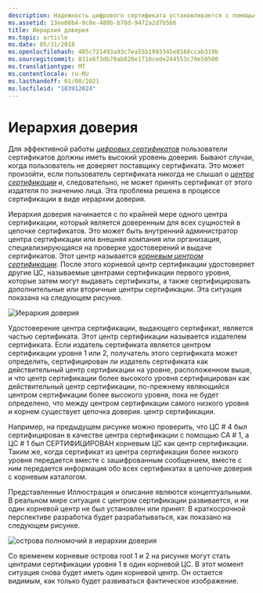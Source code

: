 ```yaml
---
description: Надежность цифрового сертификата устанавливается с помощью иерархии доверия.
ms.assetid: 13ee08b4-9c8e-480b-b78d-9472a2d7b566
title: Иерархия доверия
ms.topic: article
ms.date: 05/31/2018
ms.openlocfilehash: 485c721493a93c7ea55b1993345e8168ccab319b
ms.sourcegitcommit: 831e8f3db78ab820e1710cede244553c70e50500
ms.translationtype: MT
ms.contentlocale: ru-RU
ms.lasthandoff: 01/08/2021
ms.locfileid: "103912024"
---
```

# <a name="hierarchy-of-trust"></a>Иерархия доверия

Для эффективной работы [*цифровых сертификатов*](../secgloss/c-gly.md) пользователи сертификатов должны иметь высокий уровень доверия. Бывают случаи, когда пользователь не доверяет поставщику сертификата. Это может произойти, если пользователь сертификата никогда не слышал о [*центре сертификации*](../secgloss/c-gly.md) и, следовательно, не может принять сертификат от этого издателя по значению лица. Эта проблема решена в процессе сертификации в виде иерархии доверия.

Иерархия доверия начинается с по крайней мере одного центра сертификации, который является доверенным для всех сущностей в цепочке сертификатов. Это может быть внутренний администратор центра сертификации или внешняя компания или организация, специализирующаяся на проверке удостоверений и выдаче сертификатов. Этот центр называется [*корневым центром сертификации*](../secgloss/r-gly.md). После этого корневой центр сертификации удостоверяет другие ЦС, называемые центрами сертификации первого уровня, которые затем могут выдавать сертификаты, а также сертифицировать дополнительные или вторичные центры сертификации. Эта ситуация показана на следующем рисунке.

![Иерархия доверия](images/trust.png)

Удостоверение центра сертификации, выдающего сертификат, является частью сертификата. Этот центр сертификации называется издателем сертификата. Если издатель сертификата является центром сертификации уровня 1 или 2, получатель этого сертификата может определить, сертифицирован ли издатель сертификата как действительный центр сертификации на уровне, расположенном выше, и что центр сертификации более высокого уровня сертифицирован как действительный центр сертификации, по-прежнему являющийся центром сертификации более высокого уровня, пока не будет определено, что между центром сертификации самого низкого уровня и корнем существует цепочка доверия. центр сертификации.

Например, на предыдущем рисунке можно проверить, что ЦС \# 4 был сертифицирован в качестве центра сертификации с помощью CA \# 1, а ЦС \# 1 был СЕРТИФИЦИРОВАН корневым ЦС как центр сертификации. Таким же, когда сертификат из центра сертификации более низкого уровня передается вместе с зашифрованным сообщением, вместе с ним передается информация обо всех сертификатах в цепочке доверия с корневым каталогом.

Представленные Иллюстрация и описание являются концептуальными. В реальном мире ситуация с центром сертификации развивается, и ни один корневой центр не был установлен или принят. В краткосрочной перспективе разработка будет разрабатываться, как показано на следующем рисунке.

![острова полномочий в иерархии доверия](images/trust2.png)

Со временем корневые острова root 1 и 2 на рисунке могут стать центрами сертификации уровня 1 в один корневой ЦС. В этот момент ситуация снова будет иметь один корневой центр. Он остается видимым, как только будет развиваться фактическое изображение.

 

 
